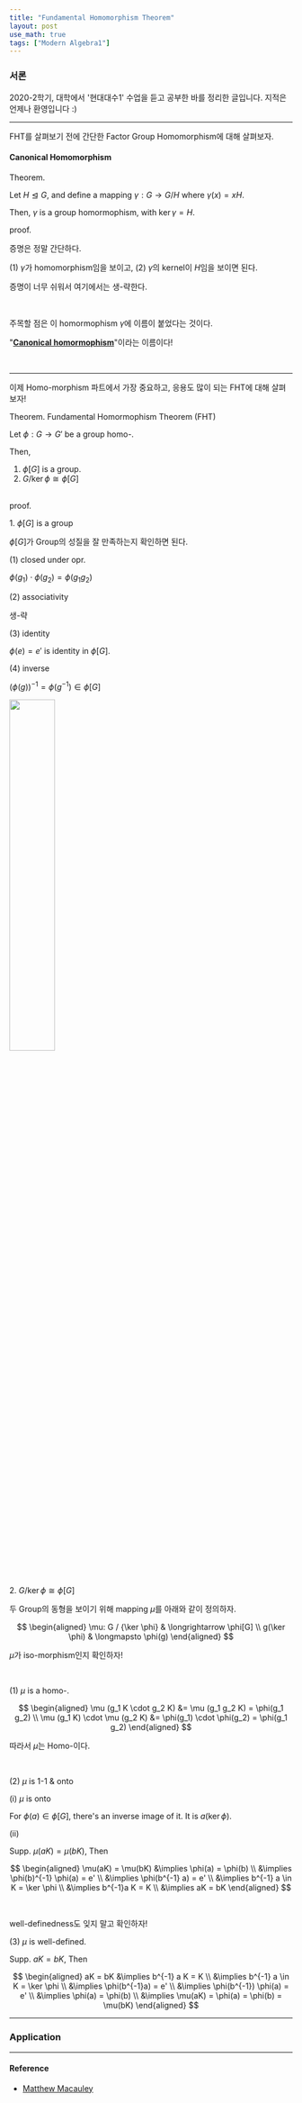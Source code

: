 ```yaml
---
title: "Fundamental Homomorphism Theorem"
layout: post
use_math: true
tags: ["Modern Algebra1"]
---
```


### 서론
2020-2학기, 대학에서 '현대대수1' 수업을 듣고 공부한 바를 정리한 글입니다. 지적은 언제나 환영입니다 :)

<hr>

FHT를 살펴보기 전에 간단한 Factor Group Homomorphism에 대해 살펴보자.

#### Canonical Homomorphism

<span class="statement-title">Theorem.</span><br>

<div class="statement" markdown="1">

Let $H \trianglelefteq G$, and define a mapping $\gamma: G \longrightarrow G/H$ where $\gamma(x) = xH$. 

Then, $\gamma$ is a group homormophism, with $\ker \gamma = H$.

</div>

<span class="statement-title">proof.</span><br>

증명은 정말 간단하다. 

(1) $\gamma$가 homomorphism임을 보이고, (2) $\gamma$의 kernel이 $H$임을 보이면 된다.

증명이 너무 쉬워서 여기에서는 생-략한다.

<br>

주목할 점은 이 homormophism $\gamma$에 이름이 붙었다는 것이다.

"**<u>Canonical homormophism</u>**"이라는 이름이다!

<br>
<hr>

이제 Homo-morphism 파트에서 가장 중요하고, 응용도 많이 되는 FHT에 대해 살펴보자!

<span class="statement-title">Theorem.</span> Fundamental Homormophism Theorem (FHT)<br>

<div class="statement" markdown="1">

Let $\phi: G \longrightarrow G'$ be a group homo-.

Then, 

1. $\phi[G]$ is a group.
2. $G / {\ker \phi} \cong \phi[G]$

</div>

<br>
<span class="statement-title">proof.</span><br>

<div class="math-statement" markdown="1">

1\. $\phi[G]$ is a group

$\phi[G]$가 Group의 성질을 잘 만족하는지 확인하면 된다.

(1) closed under opr.

$\phi(g_1) \cdot \phi(g_2) = \phi(g_1 g_2)$

(2) associativity

생-략

(3) identity

$\phi(e) = e'$ is identity in $\phi[G]$.

(4) inverse

$\left(\phi(g)\right)^{-1} = \phi(g^{-1}) \in \phi[G]$

</div>

<div class="img-wrapper">
<img src="https://upload.wikimedia.org/wikipedia/commons/thumb/2/25/Diagram_of_the_fundamental_theorem_on_homomorphisms.svg/440px-Diagram_of_the_fundamental_theorem_on_homomorphisms.svg.png" style="width:40%;">
</div>


<div class="math-statement" markdown="1">

2\. $G / {\ker \phi} \cong \phi[G]$

두 Group의 동형을 보이기 위해 mapping $\mu$를 아래와 같이 정의하자.

$$
\begin{aligned}
    \mu: G / {\ker \phi} & \longrightarrow \phi[G] \\
                   g(\ker \phi) & \longmapsto \phi(g)
\end{aligned}
$$

$\mu$가 iso-morphism인지 확인하자!

<br>

(1) $\mu$ is a homo-.

$$
\begin{aligned}
    \mu (g_1 K \cdot g_2 K) &= \mu (g_1 g_2 K) = \phi(g_1 g_2) \\
    \mu (g_1 K) \cdot \mu (g_2 K) &= \phi(g_1) \cdot \phi(g_2) = \phi(g_1 g_2)
\end{aligned}
$$

따라서 $\mu$는 Homo-이다.

<br>

(2) $\mu$ is 1-1 & onto

(i) $\mu$ is onto

For $\phi(a) \in \phi[G]$, there's an inverse image of it. It is $a(\ker \phi)$.

(ii)

Supp. $\mu(aK) = \mu(bK)$, Then

$$
\begin{aligned}
    \mu(aK) = \mu(bK) &\implies \phi(a) = \phi(b) \\
                      &\implies \phi(b)^{-1} \phi(a) = e' \\
                      &\implies \phi(b^{-1} a) = e' \\
                      &\implies b^{-1} a \in K = \ker \phi \\
                      &\implies b^{-1}a K = K \\
                      &\implies aK = bK
\end{aligned}
$$

<br>

well-definedness도 잊지 말고 확인하자!

(3) $\mu$ is well-defined.

Supp. $aK = bK$, Then

$$
\begin{aligned}
    aK = bK &\implies b^{-1} a K = K \\
            &\implies b^{-1} a \in K = \ker \phi \\
            &\implies \phi(b^{-1}a) = e' \\
            &\implies \phi(b^{-1}) \phi(a) = e' \\
            &\implies \phi(a) = \phi(b) \\
            &\implies \mu(aK) = \phi(a) = \phi(b) = \mu(bK)
\end{aligned}
$$

</div>

<hr>

### Application



<hr>

#### Reference
- [Matthew Macauley](http://www.math.clemson.edu/~macaule/classes/m20_math4120/slides/math4120_lecture-4-03_h.pdf)
